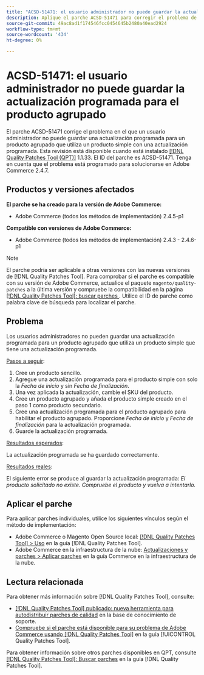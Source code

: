 ```yaml
---
title: "ACSD-51471: el usuario administrador no puede guardar la actualización programada para el producto agrupado"
description: Aplique el parche ACSD-51471 para corregir el problema de Adobe Commerce en el que un usuario administrador no puede guardar una actualización programada para un producto agrupado que utiliza un producto simple con una actualización programada.
source-git-commit: 49ac8ad1f174546fcc0454645b2480a40ead2924
workflow-type: tm+mt
source-wordcount: '434'
ht-degree: 0%

---
```


# ACSD-51471: el usuario administrador no puede guardar la actualización programada para el producto agrupado

El parche ACSD-51471 corrige el problema en el que un usuario administrador no puede guardar una actualización programada para un producto agrupado que utiliza un producto simple con una actualización programada. Esta revisión está disponible cuando está instalado [[!DNL Quality Patches Tool (QPT)]](https://experienceleague.adobe.com/en/docs/commerce-knowledge-base/kb/announcements/commerce-announcements/magento-quality-patches-released-new-tool-to-self-serve-quality-patches) 1.1.33. El ID del parche es ACSD-51471. Tenga en cuenta que el problema está programado para solucionarse en Adobe Commerce 2.4.7.

## Productos y versiones afectados

**El parche se ha creado para la versión de Adobe Commerce:**

* Adobe Commerce (todos los métodos de implementación) 2.4.5-p1

**Compatible con versiones de Adobe Commerce:**

* Adobe Commerce (todos los métodos de implementación) 2.4.3 - 2.4.6-p1

>[!NOTE]
>
>El parche podría ser aplicable a otras versiones con las nuevas versiones de [!DNL Quality Patches Tool]. Para comprobar si el parche es compatible con su versión de Adobe Commerce, actualice el paquete `magento/quality-patches` a la última versión y compruebe la compatibilidad en la página [[!DNL Quality Patches Tool]: buscar parches ](https://experienceleague.adobe.com/tools/commerce-quality-patches/index.html). Utilice el ID de parche como palabra clave de búsqueda para localizar el parche.

## Problema

Los usuarios administradores no pueden guardar una actualización programada para un producto agrupado que utiliza un producto simple que tiene una actualización programada.

<u>Pasos a seguir</u>:

1. Cree un producto sencillo.
1. Agregue una actualización programada para el producto simple con solo la *Fecha de inicio* y sin *Fecha de finalización*.
1. Una vez aplicada la actualización, cambie el SKU del producto.
1. Cree un producto agrupado y añada el producto simple creado en el paso 1 como producto secundario.
1. Cree una actualización programada para el producto agrupado para habilitar el producto agrupado. Proporcione *Fecha de inicio* y *Fecha de finalización* para la actualización programada.
1. Guarde la actualización programada.

<u>Resultados esperados</u>:

La actualización programada se ha guardado correctamente.

<u>Resultados reales</u>:

El siguiente error se produce al guardar la actualización programada: *El producto solicitado no existe. Compruebe el producto y vuelva a intentarlo.*

## Aplicar el parche

Para aplicar parches individuales, utilice los siguientes vínculos según el método de implementación:

* Adobe Commerce o Magento Open Source local: [[!DNL Quality Patches Tool] > Uso](https://experienceleague.adobe.com/docs/commerce-operations/tools/quality-patches-tool/usage.html) en la guía [!DNL Quality Patches Tool].
* Adobe Commerce en la infraestructura de la nube: [Actualizaciones y parches > Aplicar parches](https://experienceleague.adobe.com/docs/commerce-cloud-service/user-guide/develop/upgrade/apply-patches.html) en la guía Commerce en la infraestructura de la nube.

## Lectura relacionada

Para obtener más información sobre [!DNL Quality Patches Tool], consulte:

* [[!DNL Quality Patches Tool] publicado: nueva herramienta para autodistribuir parches de calidad](https://experienceleague.adobe.com/en/docs/commerce-knowledge-base/kb/announcements/commerce-announcements/magento-quality-patches-released-new-tool-to-self-serve-quality-patches) en la base de conocimiento de soporte.
* [Compruebe si el parche está disponible para su problema de Adobe Commerce usando [!DNL Quality Patches Tool]](/help/tools/quality-patches-tool/patches-available-in-qpt/check-patch-for-magento-issue-with-magento-quality-patches.md) en la guía [!UICONTROL Quality Patches Tool].


Para obtener información sobre otros parches disponibles en QPT, consulte [[!DNL Quality Patches Tool]: Buscar parches](https://experienceleague.adobe.com/tools/commerce-quality-patches/index.html) en la guía [!DNL Quality Patches Tool].
